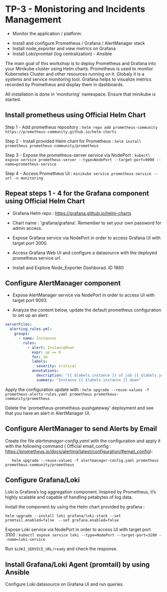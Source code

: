 # TP-3 - Monistoring and Incidents Management #

* Monitor the application / platform

 - Install and configure Prometheus / Grafana / AlertManager stack
 - Install node_exporter and view metrics on Grafana
 - Install Loki/promtail (log centralization) - Ansible

The main goal of this workshop is to deploy Prometheus and Grafana into your Minikube cluster using Helm charts. 
Prometheus is used to monitor Kubernetes Cluster and other resources running on it. Globaly it is a systems and service monitoring tool.
Grafana helps to visualize metrics recorded by Prometheus and display them in dashboards.

All installation is done in 'monitoring' namespace. Ensure that minikube is started.

## Install prometheus using Official Helm Chart ##

Step 1 - Add prometheus repository : `helm repo add prometheus-community https://prometheus-community.github.io/helm-charts`

Step 2 - Install provided Helm chart for Prometheus : `helm install prometheus prometheus-community/prometheus`

Step 3 - Expose the prometheus-server service via NodePort : `kubectl expose service prometheus-server --type=NodePort --target-port=9090 --name=prometheus-service`

Step 4 - Access Prometheus UI : `minikube service prometheus-service --url -n monitoring`

## Repeat steps 1 - 4 for the Grafana component using Official Helm Chart ##

* Grafana Helm repo :  https://grafana.github.io/helm-charts

* Chart name : 'grafana/grafana'. Remember to set your own password for admin access.

* Expose Grafana service via NodePort in order to access Grafana UI with target port 3000.

* Access Grafana Web UI and configure a datasource with the deployed prometheus service url. 

* Install and Explore Node_Exporter Dashborad. ID 1860

## Configure AlertManager component ##

* Expose AlertManager service via NodePort in order to access UI with target port 9093.

* Analyze the content below, update the default prometheus configuration to set up an alert:

```yaml
serverFiles:
  alerting_rules.yml:
    groups:
      - name: Instances
        rules:
          - alert: InstanceDown
            expr: up == 0
            for: 1m
            labels:
              severity: critical
            annotations:
              description: "{{ $labels.instance }} of job {{ $labels.job }} has been down for more than 1 minutes."
              summary: "Instance {{ $labels.instance }} down"
```

Apply the configuration update with : `helm upgrade --reuse-values -f prometheus-alerts-rules.yaml prometheus prometheus-community/prometheus`

Delete the 'prometheus-prometheus-pushgateway' deployment and see that you have an alert in AlertManager UI.

## Configure AlertManager to send Alerts by Email ##

Create the file *alertmanager-config.yaml* with the configuration and apply it with the following command ( Official email_config : https://prometheus.io/docs/alerting/latest/configuration/#email_config):

```console
   helm upgrade --reuse-values -f alertmanager-config.yaml prometheus prometheus-community/prometheus
```

## Configure Grafana/Loki ##

Loki is Grafana’s log aggregation component. Inspired by Prometheus, it’s highly scalable and capable of handling petabytes of log data.

Install the component by using the  Helm chart provided by grafana :

```console
helm upgrade --install loki grafana/loki-stack --set promtail.enabled=false  --set grafana.enabled=false
```

Expose Loki service via NodePort in order to access UI with target port 3100 : `kubectl expose service loki --type=NodePort --target-port=3100 --name=loki-service`

Run `$LOKI_SERVICE_URL/ready` and check the response. 

## Install  Grafana/Loki Agent (promtail) by using Ansible ##

Configure Loki datasource on Grafana UI and run queries.
